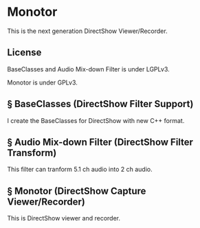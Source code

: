 # Monotor

This is the next generation DirectShow Viewer/Recorder.


## License

BaseClasses and Audio Mix-down Filter is under LGPLv3.

Monotor is under GPLv3.


## § BaseClasses (DirectShow Filter Support)

I create the BaseClasses for DirectShow with new C++ format.


## § Audio Mix-down Filter (DirectShow Filter Transform)

This filter can tranform 5.1 ch audio into 2 ch audio.


## § Monotor (DirectShow Capture Viewer/Recorder)

This is DirectShow viewer and recorder.